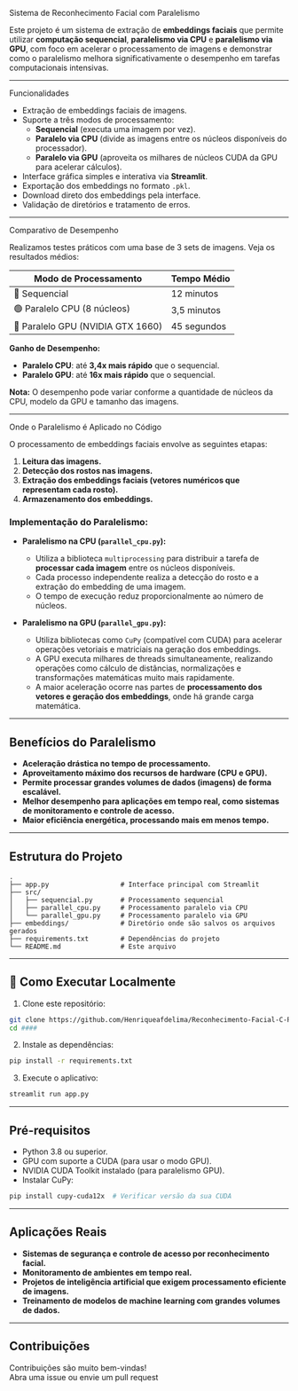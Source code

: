 
Sistema de Reconhecimento Facial com Paralelismo

Este projeto é um sistema de extração de **embeddings faciais** que permite utilizar **computação sequencial**, **paralelismo via CPU** e **paralelismo via GPU**, com foco em acelerar o processamento de imagens e demonstrar como o paralelismo melhora significativamente o desempenho em tarefas computacionais intensivas.

---
Funcionalidades

-  Extração de embeddings faciais de imagens.
- Suporte a três modos de processamento:
  - **Sequencial** (executa uma imagem por vez).
  - **Paralelo via CPU** (divide as imagens entre os núcleos disponíveis do processador).
  - **Paralelo via GPU** (aproveita os milhares de núcleos CUDA da GPU para acelerar cálculos).
-  Interface gráfica simples e interativa via **Streamlit**.
-  Exportação dos embeddings no formato `.pkl`.
-  Download direto dos embeddings pela interface.
-  Validação de diretórios e tratamento de erros.

---

 Comparativo de Desempenho

Realizamos testes práticos com uma base de 3 sets de imagens. Veja os resultados médios:

| **Modo de Processamento** | **Tempo Médio** |
|---------------------------|------------------|
| 🔵 Sequencial             | 12 minutos       |
| 🟢 Paralelo CPU (8 núcleos) | 3,5 minutos     |
| 🔴 Paralelo GPU (NVIDIA GTX 1660) | 45 segundos  |

 **Ganho de Desempenho:**
- **Paralelo CPU**:  até **3,4x mais rápido** que o sequencial.
- **Paralelo GPU**:  até **16x mais rápido** que o sequencial.

**Nota:** O desempenho pode variar conforme a quantidade de núcleos da CPU, modelo da GPU e tamanho das imagens.

---

 Onde o Paralelismo é Aplicado no Código

O processamento de embeddings faciais envolve as seguintes etapas:

1. **Leitura das imagens.**
2. **Detecção dos rostos nas imagens.**
3. **Extração dos embeddings faciais (vetores numéricos que representam cada rosto).**
4. **Armazenamento dos embeddings.**

###  **Implementação do Paralelismo:**

- **Paralelismo na CPU (`parallel_cpu.py`):**
   - Utiliza a biblioteca `multiprocessing` para distribuir a tarefa de **processar cada imagem** entre os núcleos disponíveis.
   - Cada processo independente realiza a detecção do rosto e a extração do embedding de uma imagem.
   - O tempo de execução reduz proporcionalmente ao número de núcleos.

- **Paralelismo na GPU (`parallel_gpu.py`):**
   - Utiliza bibliotecas como `CuPy` (compatível com CUDA) para acelerar operações vetoriais e matriciais na geração dos embeddings.
   - A GPU executa milhares de threads simultaneamente, realizando operações como cálculo de distâncias, normalizações e transformações matemáticas muito mais rapidamente.
   - A maior aceleração ocorre nas partes de **processamento dos vetores e geração dos embeddings**, onde há grande carga matemática.

---

##  Benefícios do Paralelismo

-  **Aceleração drástica no tempo de processamento.**
-  **Aproveitamento máximo dos recursos de hardware (CPU e GPU).**
-  **Permite processar grandes volumes de dados (imagens) de forma escalável.**
-  **Melhor desempenho para aplicações em tempo real, como sistemas de monitoramento e controle de acesso.**
-  **Maior eficiência energética, processando mais em menos tempo.**

---

##  Estrutura do Projeto

```
.
├── app.py                  # Interface principal com Streamlit
├── src/
│   ├── sequencial.py       # Processamento sequencial
│   ├── parallel_cpu.py     # Processamento paralelo via CPU
│   └── parallel_gpu.py     # Processamento paralelo via GPU
├── embeddings/             # Diretório onde são salvos os arquivos gerados
├── requirements.txt        # Dependências do projeto
└── README.md               # Este arquivo
```

---

## 🔧 Como Executar Localmente

1. Clone este repositório:
```bash
git clone https://github.com/Henriqueafdelima/Reconhecimento-Facial-C-Paralelismo.git
cd ####
```

2. Instale as dependências:
```bash
pip install -r requirements.txt
```

3. Execute o aplicativo:
```bash
streamlit run app.py
```

---

##  Pré-requisitos

- Python 3.8 ou superior.
- GPU com suporte a CUDA (para usar o modo GPU).
- NVIDIA CUDA Toolkit instalado (para paralelismo GPU).
- Instalar CuPy:
```bash
pip install cupy-cuda12x  # Verificar versão da sua CUDA
```

---

##  Aplicações Reais

-  **Sistemas de segurança e controle de acesso por reconhecimento facial.**
-  **Monitoramento de ambientes em tempo real.**
-  **Projetos de inteligência artificial que exigem processamento eficiente de imagens.**
-  **Treinamento de modelos de machine learning com grandes volumes de dados.**

---

##  Contribuições

Contribuições são muito bem-vindas!  
Abra uma issue ou envie um pull request 



